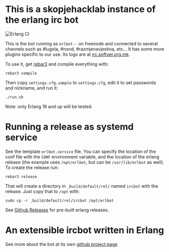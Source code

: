 This is a skopjehacklab instance of the erlang irc bot
======================================================

![Erlang CI](https://github.com/gdamjan/erlang-irc-bot-skopjehacklab/workflows/Erlang%20CI/badge.svg)

This is the bot running as `erlbot--` on freenode and connected to several
channels such as #lugola, #nsnd, #razmjenavjestina, etc… It has some more plugins
specific to our use. Its logs are at [irc.softver.org.mk](https://irc.softver.org.mk).

To use it, get [rebar3](https://www.rebar3.org/) and compile everything with:

    rebar3 compile

Then copy `settings.cfg.sample` to `settings.cfg`, edit it to set passwords and nickname, and run it:

    ./run.sh


Note: only Erlang 18 and up will be tested.


Running a release as systemd service
====================================

See the template `erlbot.service` file. You can specify the location of the conf file with the `CONF` environment
variable, and the location of the erlang release (the example uses `/opt/erlbot`, but can be `/usr/lib/erlbot` as well).
To create the release run:

    rebar3 release

That will create a directory in `_build/default/rel/` named `ircbot` with the release. Just copy that to `/opt` with:

    sudo cp -r _build/default/rel/ircbot /opt/erlbot

See [Github Releases](https://github.com/gdamjan/erlang-irc-bot-skopjehacklab/releases) for pre-built erlang releases.

An extensible ircbot written in Erlang
======================================

See more about the bot at its own [github project page](https://github.com/gdamjan/erlang-irc-bot/)
